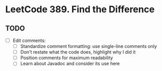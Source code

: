 # LeetCode 389. Find the Difference

## TODO
- [ ] Edit comments:
    - [ ] Standardize comment formatting: use single-line comments only
    - [ ] Don't restate what the code does, highlight why I did it
    - [ ] Position comments for maximum readability
    - [ ] Learn about Javadoc and consider its use here
